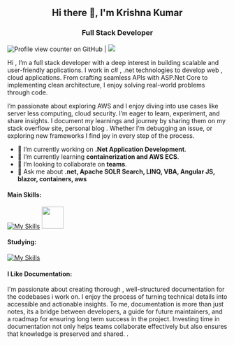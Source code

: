 <h2 align="center">Hi there 👋, I'm Krishna Kumar</h2>
<h3 align="center">Full Stack Developer</h3>

       
![Profile view counter on GitHub](https://komarev.com/ghpvc/?username=GitItKrishna) |  <a href="https://stackoverflow.com/users/4748078/krishna">
    <img src="https://img.shields.io/badge/Stack%20Overflow-8.4k-F47F24">                                             
  </a>

Hi , I’m a full stack developer with a deep interest in building scalable and user-friendly applications. I work in c# , .net technologies to develop web , cloud applications. From crafting seamless APIs with ASP.Net Core to implementing clean architecture, I enjoy solving real-world problems  through code.

I’m passionate about exploring AWS and I enjoy diving into use cases like server less computing, cloud security. I’m eager to learn, experiment, and share insights. I document my learnings and journey by sharing them on my stack overflow site, personal blog  . Whether I’m debugging an issue, or exploring new frameworks I find joy in every step of the process. 

- 🔭 I’m currently working on **.Net Application Development**.
- 🌱 I’m currently learning **containerization and AWS ECS**.
- 👯 I’m looking to collaborate on **teams**.
- 💬 Ask me about **.net, Apache SOLR Search, LINQ, VBA, Angular JS,  blazor, containers, aws**
 
<h4 align="left">Main Skills:</h4>

[![My Skills](https://skillicons.dev/icons?i=dotnet,docker,github,postman,wasm,angular,aws,rider,postgres)](https://skillicons.dev)
<img src="https://github.com/user-attachments/assets/fa35592c-42b2-4028-9e57-104fe1bbf795" width="50" />

<h4 align="left">Studying:</h4>

[![My Skills](https://skillicons.dev/icons?i=aws,azure)](https://skillicons.dev)


<h4 align="left">I Like Documentation:</h4>
I'm passionate about creating thorough , well-structured documentation for the codebases i work on. I enjoy the process of turning technical details into accessible and actionable insights. To me, documentation is more than just notes, its a bridge between developers, a guide for future maintainers, and a roadmap for ensuring long term success in the project. 
Investing time in documentation not only helps teams collaborate effectively but also ensures that knowledge is preserved and shared. .

<!--
**GitItKrishna/GitItKrishna** is a ✨ _special_ ✨ repository because its `README.md` (this file) appears on your GitHub profile.

Here are some ideas to get you started:

- 🔭 I’m currently working on ...
- 🌱 I’m currently learning ...
- 👯 I’m looking to collaborate on ...
- 🤔 I’m looking for help with ...
- 💬 Ask me about ...
- 📫 How to reach me: ...
- 😄 Pronouns: ...
- ⚡ Fun fact: ...
-->
